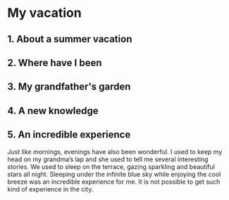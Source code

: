 # My vacation

## 1. About a summer vacation



## 2. Where have I been



## 3. My grandfather's garden



## 4. A new knowledge



## 5. An incredible experience

Just like mornings, evenings have also been wonderful. I used to keep my head on my grandma’s lap and she used to tell me several interesting stories. We used to sleep on the terrace, gazing sparkling and beautiful stars all night. Sleeping under the infinite blue sky while enjoying the cool breeze was an incredible experience for me. It is not possible to get such kind of experience in the city.
